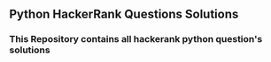 ## Python HackerRank Questions Solutions

<h3> This Repository contains all hackerank python question's solutions</h3>

